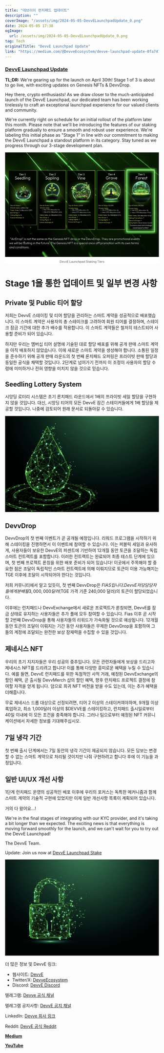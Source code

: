 ```yaml
---
title: "데브이이 런치패드 업데이트"
description: ""
coverImage: "/assets/img/2024-05-05-DevvELaunchpadUpdate_0.png"
date: 2024-05-05 17:38
ogImage: 
  url: /assets/img/2024-05-05-DevvELaunchpadUpdate_0.png
tag: Tech
originalTitle: "DevvE Launchpad Update"
link: "https://medium.com/@DevveEcosystem/devve-launchpad-update-0fa747852c6f"
---
```



### [DevvE Launchpad Update](/assets/img/2024-05-05-DevvELaunchpadUpdate_0.png)

**TL;DR:** We're gearing up for the launch on April 30th! Stage 1 of 3 is about to go live, with exciting updates on Genesis NFTs & DevvDrop.

Hey there, crypto enthusiasts! As we draw closer to the much-anticipated launch of the DevvE Launchpad, our dedicated team has been working tirelessly to craft an exceptional launchpad experience for our valued clients and community.

We're currently right on schedule for an initial rollout of the platform later this month. Please note that we'll be introducing the features of our staking platform gradually to ensure a smooth and robust user experience. We're labeling this initial phase as "Stage 1" in line with our commitment to making the DevvE Launchpad a standout platform in its category. Stay tuned as we progress through our 3-stage development plan.



![2024-05-05-DevvELaunchpadUpdate_1.png](/assets/img/2024-05-05-DevvELaunchpadUpdate_1.png)

# Stage 1을 통한 업데이트 및 일부 변경 사항

## Private 및 Public 티어 할당

저희는 DevvE 스테이킹 및 티어 할당을 관리하는 스마트 계약을 성공적으로 배포했습니다. 이 스마트 계약은 사용자의 총 스테이크를 고려하여 회원 티어를 결정하며, 스테이크 잠금 기간에 대한 추가 배수를 적용합니다. 이 스마트 계약들은 철저히 테스트되어 사용할 준비가 되어 있습니다.



하지만 우리는 멤버십 티어 설명에 기술된 대로 할당 배포를 위해 공개 판매 스마트 계약을 아직 배포하지 않았습니다. 이에 새로운 스마트 계약을 생성해야 합니다. 소통된 일정을 준수하기 위해 공개 판매 라운드의 첫 번째 론치패드 오퍼링은 프라이빗 판매 할당과 동일한 공식을 채택할 것입니다. 2단계로 넘어가기 전까지 이 조정이 사용자의 할당 수령에 미미하거나 전혀 영향을 미치지 않을 것으로 믿습니다. 

## Seedling Lottery System

시앙딩 로터리 시스템은 초기 론치패드 라운드에서 1배의 프라이빗 세일 할당을 구현하지 않을 것입니다. 대신, 시앙딩 티어의 모든 DevvE 잠긴 스테이커들에게 1배 할당을 제공할 것입니다. 나중에 검토되어 원래 문서로 되돌아갈 수 있습니다. 

![DevvELaunchpadUpdate_2.png](/assets/img/2024-05-05-DevvELaunchpadUpdate_2.png)



## DevvDrop

DevvDrop의 첫 번째 이벤트가 곧 공개될 예정입니다. 리워드 프로그램을 시작하기 위해 스테이킹을 진행하면서 이 이벤트에 참여할 수 있습니다. 이는 퍼블릭 세일과 유사하게, 사용자들이 보유한 DevvE의 퍼센트에 기반하여 12개월 동안 토큰을 조달하는 독립 스마트 컨트랙트를 포함합니다. 이러한 컨트랙트는 완료되어 최종 테스트 단계에 있으며, 첫 번째 프로젝트 론칭을 위한 배포 준비가 되어 있습니다! 이곳에서 주목해야 할 중요한 점은 조달이 독립적인 스마트 컨트랙트에 의해 이뤄지므로 토큰이 이용 가능해지는 TGE 이후에 조달이 시작되어야 한다는 것입니다.

저희 커뮤니티에서 알고 있듯이, 첫 번째 DevvDrop은 $FIAS입니다. DevvE 저당 담당자들에게 분배될 3,000,000 달러($TGE 가격 기준 240,000 달러)의 토큰이 할당되었습니다.

이후에는 런치패드나 DevvExchange에서 새로운 프로젝트가 론칭되면, DevvE를 잠금 상태로 유지하는 사용자들은 추가 풀에 모두 참여할 수 있습니다. Fias 이후 곧 시작할 2번째 DevvDrop을 통해 사용자들의 리워드가 가속화될 것으로 예상됩니다. 12개월 동안 토큰의 조달이 이뤄지는 기간 동안 사용자들은 무제한 DevvDrop을 포함하여 그들의 계정에 조달되는 완전한 보상 잠재력을 수집할 수 있을 것입니다.



## 제네시스 NFT

우리의 초기 지지자들은 우리 성공의 중추입니다. 모든 관련자들에게 보상을 드리고자 제네시스 NFT를 드리려고 합니다! 이를 통해 다양한 흥미로운 혜택을 누릴 수 있습니다. 예를 들면, DevvE 런치패드를 위한 독점적인 사적 거래, 예정된 DevvExchange의 할인 혜택, 곧 출시될 DevvMerch 샵의 할인 혜택, 향후 런치패드 프로젝트 결정에 참여할 자격을 얻게 됩니다. 덤으로 희귀 NFT 버전을 받을 수도 있는데, 이는 추가 혜택을 더해줍니다.

무료 제네시스 드롭 대상으로 선정되려면, 티어 2 이상의 스테이커여야하며, 9개월 이상 록업하고, 최소 1,000달러 이상의 $DEVVE를 스테이킹하고, 런치패드 출시일로부터 40일 이내에 이 모든 조건을 충족해야 합니다. 그러나 팀으로부터 예정된 NFT 커뮤니케이션에서 자세한 정보를 기대해주십시오.

## 7일 냉각 기간



첫 번째 출시 단계에서는 7일 동안의 냉각 기간이 제공되지 않습니다. 모든 담보는 변경할 수 없는 스마트 계약으로 처리될 것이지만 나줘 구현하려고 합니다 후에 이 기능을 과정입니다.

## 일반 UI/UX 개선 사항

1단계 런치패드 운영의 성공적인 배포 이후에 우리의 포커스는 독특한 메커니즘과 함께 스마트 계약의 기술적 구현에 있었지만 이제 일반 개선사항 목록이 계획되어 있습니다.

거의 다 왔어요...!



We're in the final stages of integrating with our KYC provider, and it's taking a bit longer than we expected. The exciting news is that everything is moving forward smoothly for the launch, and we can't wait for you to try out the DevvE Launchpad!

The DevvE Team.

Update: Join us now at [DevvE Launchpad Stake](https://www.devvelaunchpad.io/stake) 

![DevvE Launchpad Update](/assets/img/2024-05-05-DevvELaunchpadUpdate_3.png)



더 많은 정보 및 DevvE 링크:

- 웹사이트: [DevvE](https://www.devve.io/)
- Twitter/X: [DevveEcosystem](https://twitter.com/DevveEcosystem)
- Discord: [DevvE Discord](https://discord.gg/q2NNV6WXfV)



텔레그램: [Devve 공식 채널](https://t.me/DevveOfficial)

텔레그램 공지사항: [DevvE 공지 채널](https://t.me/DevvEAnnouncements)

LinkedIn: [Devve 회사 링크](https://www.linkedin.com/company/devve/)

Reddit: [DevvE 공식 Reddit](https://www.reddit.com/r/DevvEOfficial/)



**[Medium](https://medium.com/@DevveEcosystem)**

**[YouTube](https://www.youtube.com/@DevvEecosystem)**